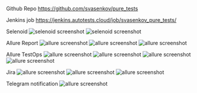 Github Repo
https://github.com/svasenkov/pure_tests

Jenkins job
https://jenkins.autotests.cloud/job/svasenkov_pure_tests/

Selenoid
![selenoid screenshot](src/test/resources/images/selenoid.png)
![selenoid screenshot](src/test/resources/images/selenoid.gif)

Allure Report
![allure screenshot](src/test/resources/images/allure_1.png)
![allure screenshot](src/test/resources/images/allure_2.png)
![allure screenshot](src/test/resources/images/allure_3.png)

Allure TestOps
![allure screenshot](src/test/resources/images/allure_testops_0.png)
![allure screenshot](src/test/resources/images/allure_testops.png)
![allure screenshot](src/test/resources/images/allure_testops_testplan.png)
![allure screenshot](src/test/resources/images/allure_testops_testplan_executors.png)

Jira
![allure screenshot](src/test/resources/images/jira_1.png)
![allure screenshot](src/test/resources/images/jira_2.png)
![allure screenshot](src/test/resources/images/error.png)

Telegram notification
![allure screenshot](src/test/resources/images/telegram.png)
